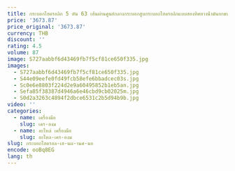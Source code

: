 ```yaml
---
title: กระบอกไฮดรอลิก 5 ตัน 63 เส้นผ่านศูนย์กลางกระบอกสูบกระบอกไฮดรอลิกแบบสองทิศทางน้ํามันยกขนาดเล็กด้านบนน้ํามันไฟฟ้าไมโครหนัก H
price: '3673.87'
price_original: '3673.87'
currency: THB
discount: ''
rating: 4.5
volume: 87
image: S727aabbf6d43469fb7f5cf81ce650f335.jpg
images:
  - S727aabbf6d43469fb7f5cf81ce650f335.jpg
  - S44e09eefe0fd49fcb58efe6bbadcec03s.jpg
  - Sc0e6e8803f224d2e9a60495852b1eb5an.jpg
  - Sefa85f38387d4946a6e46cbd9cb02025m.jpg
  - S0d2a3263c4894f2dbce6531c2b5d94b9b.jpg
video: ''
categories:
  - name: เครื่องมือ
    slug: เคร-องม
  - name: อะไหล่ เครื่องมือ
    slug: อะไหล-เคร-องม
slug: กระบอกไฮดรอล-เส-นผ-านศ-นย
encode: ooBq8EG
lang: th
---
```

  